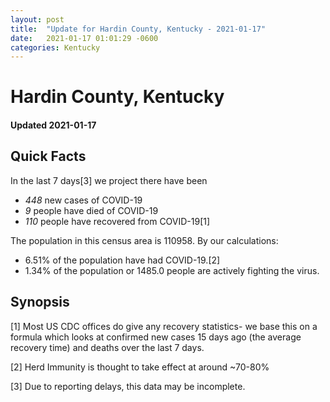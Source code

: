 ```yaml
---
layout: post
title:  "Update for Hardin County, Kentucky - 2021-01-17"
date:   2021-01-17 01:01:29 -0600
categories: Kentucky
---
```


# Hardin County, Kentucky
#### Updated 2021-01-17

## Quick Facts

In the last 7 days[3] we project there have been
- *448* new cases of COVID-19
- *9* people have died of COVID-19
- *110* people have recovered from COVID-19[1]

The population in this census area is 110958. By our calculations:
- 6.51% of the population have had COVID-19.[2]
- 1.34% of the population or 1485.0 people are actively fighting the virus.

## Synopsis




[1] Most US CDC offices do give any recovery statistics- we base this on a formula which looks at confirmed new cases
15 days ago (the average recovery time) and deaths over the last 7 days.

[2] Herd Immunity is thought to take effect at around ~70-80%

[3] Due to reporting delays, this data may be incomplete.
 
    